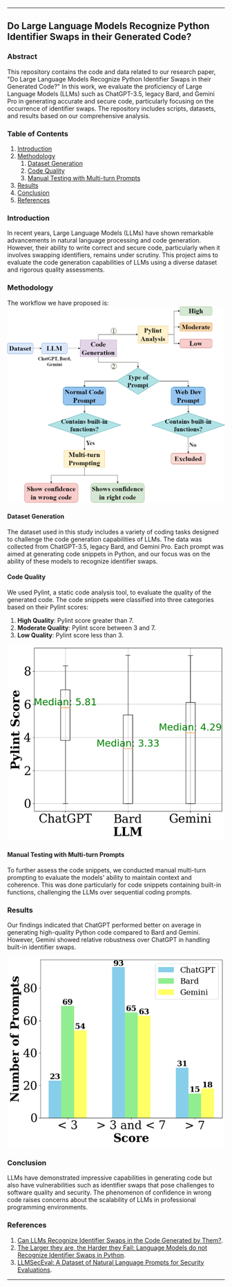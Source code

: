 
---

## Do Large Language Models Recognize Python Identifier Swaps in their Generated Code?

### Abstract

This repository contains the code and data related to our research paper, "Do Large Language Models Recognize Python Identifier Swaps in their Generated Code?" In this work, we evaluate the proficiency of Large Language Models (LLMs) such as ChatGPT-3.5, legacy Bard, and Gemini Pro in generating accurate and secure code, particularly focusing on the occurrence of identifier swaps. The repository includes scripts, datasets, and results based on our comprehensive analysis.

### Table of Contents

1. [Introduction](#introduction)
2. [Methodology](#methodology)
   1. [Dataset Generation](#dataset-generation)
   2. [Code Quality](#code-quality)
   3. [Manual Testing with Multi-turn Prompts](#manual-testing-with-multi-turn-prompts)
3. [Results](#results)
4. [Conclusion](#conclusion)
5. [References](#references)


### Introduction

In recent years, Large Language Models (LLMs) have shown remarkable advancements in natural language processing and code generation. However, their ability to write correct and secure code, particularly when it involves swapping identifiers, remains under scrutiny. This project aims to evaluate the code generation capabilities of LLMs using a diverse dataset and rigorous quality assessments.

### Methodology
The workflow we have proposed is:
![Workflow](llm_codegen_idswap.png)
#### Dataset Generation

The dataset used in this study includes a variety of coding tasks designed to challenge the code generation capabilities of LLMs. The data was collected from ChatGPT-3.5, legacy Bard, and Gemini Pro. Each prompt was aimed at generating code snippets in Python, and our focus was on the ability of these models to recognize identifier swaps.

#### Code Quality

We used Pylint, a static code analysis tool, to evaluate the quality of the generated code. The code snippets were classified into three categories based on their Pylint scores:

1. **High Quality**: Pylint score greater than 7.
2. **Moderate Quality**: Pylint score between 3 and 7.
3. **Low Quality**: Pylint score less than 3.

![LLM Code Quality](median_pylint_scores.png)

#### Manual Testing with Multi-turn Prompts

To further assess the code snippets, we conducted manual multi-turn prompting to evaluate the models' ability to maintain context and coherence. This was done particularly for code snippets containing built-in functions, challenging the LLMs over sequential coding prompts.



### Results

Our findings indicated that ChatGPT performed better on average in generating high-quality Python code compared to Bard and Gemini. However, Gemini showed relative robustness over ChatGPT in handling built-in identifier swaps. 

![LLM Performance](llm_performance_compare.png)

### Conclusion

LLMs have demonstrated impressive capabilities in generating code but also have vulnerabilities such as identifier swaps that pose challenges to software quality and security. The phenomenon of confidence in wrong code raises concerns about the scalability of LLMs in professional programming environments.

### References

1. [Can LLMs Recognize Identifier Swaps in the Code Generated by Them?](https://github.com/Anonymoususer2300/Can-LLMs-recognize-identifier-swaps-in-the-code-generated-by-them).
2. [The Larger they are, the Harder they Fail: Language Models do not Recognize Identifier Swaps in Python](https://doi.org/10.18653/v1/2023.findings-acl.19).
3. [LLMSecEval: A Dataset of Natural Language Prompts for Security Evaluations](https://github.com/tuhh-softsec/LLMSecEval.git).

---


